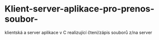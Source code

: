 # Klient-server-aplikace-pro-prenos-soubor-
klientská a server aplikace v C realizující čtení/zápis souborů z/na server
